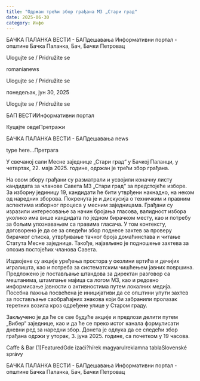 ```yaml
---
title: "Одржан трећи збор грађана МЗ „Стари град"
date: 2025-06-30
category: Инфо
---
```


БАЧКА ПАЛАНКА ВЕСТИ - БАПдешавања Информативни портал - општине Бачка Паланка, Бач, Бачки Петровац

Ulogujte se / Pridružite se

romanianews

Ulogujte se / Pridružite se

понедељак, јун 30, 2025

Ulogujte se / Pridružite se

БАП ВЕСТИИнформативни портал

Куцајте овдеПретражи

БАЧКА ПАЛАНКА ВЕСТИ - БАПдешавања news

type here...Претрага

У свечаној сали Месне заједнице „Стари град“ у Бачкој Паланци, у четвртак, 22. маја 2025. године, одржан је трећи збор грађана. 

На овом збору грађани су разматрали и усвојили коначну листу кандидата за чланове Савета МЗ „Стари град“ за предстојеће изборе. За изборну јединицу 19, кандидати ће бити утврђени накнадно, на неком од наредних зборова.
Покренута је и дискусија о техничким и правним аспектима изборног процеса у месним заједницама. Грађани су изразили интересовање за начин бројања гласова, валидност избора уколико има више кандидата по једном бирачком месту, као и потребу за бољим упознавањем са правима гласача. У том контексту, договорено је да се за следећи збор поднесе захтев за проверу бирачког списка, утврђивање тачног броја домаћинстава и читање Статута Месне заједнице. Такође, најављено је подношење захтева за опозив постојећих чланова Савета.


Издвојене су акције уређења простора у околини вртића и дечијих игралишта, као и потреба за систематским чишћењем јавних површина. Предложено је постављање штандова за директан разговор са мештанима, штампање мајица са логом МЗ, као и редовно информисање јавности о активностима путем локалних медија. Посебна пажња посвећена је иницијативи да се општини упути захтев за постављање саобраћајних знакова који би забранили пролазак теретних возила кроз одређене улице у Старом граду.


Закључено је да ће се све будуће акције и предлози делити путем „Вибер“ заједнице, као и да ће се преко истог канала формулисати дневни ред за наредни збор. Донета је одлука да се следећи збор грађана одржи у уторак, 3. јуна 2025. године, са почетком у 19 часова.

Caffe & Bar (1)FeaturedGde izaći?hírek magyarulreklamna tablaSlovenské správy

БАЧКА ПАЛАНКА ВЕСТИ - БАПдешавања Информативни портал - општине Бачка Паланка, Бач, Бачки Петровац
